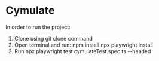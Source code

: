 # Cymulate

In order to run the project:
1. Clone using git clone command
2. Open terminal and run:
  npm install
  npx playwright install
3. Run npx playwright test cymulateTest.spec.ts --headed
